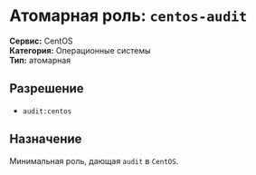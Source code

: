 # Атомарная роль: `centos-audit`

**Сервис:** CentOS  
**Категория:** Операционные системы  
**Тип:** атомарная

## Разрешение
- `audit:centos`

## Назначение
Минимальная роль, дающая `audit` в `CentOS`.
